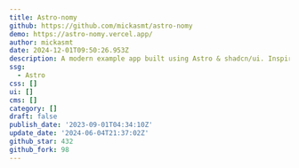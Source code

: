 ```yaml
---
title: Astro-nomy
github: https://github.com/mickasmt/astro-nomy
demo: https://astro-nomy.vercel.app/
author: mickasmt
date: 2024-12-01T09:50:26.953Z
description: A modern example app built using Astro & shadcn/ui. Inspired by Taxonomy.
ssg:
  - Astro
css: []
ui: []
cms: []
category: []
draft: false
publish_date: '2023-09-01T04:34:10Z'
update_date: '2024-06-04T21:37:02Z'
github_star: 432
github_fork: 98
---
```

